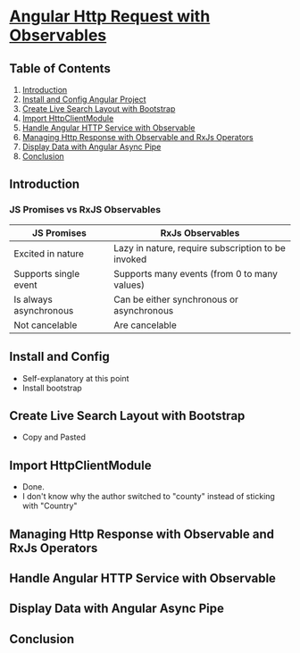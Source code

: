 # [Angular Http Request with Observables](https://www.positronx.io/handle-angular-http-requests-with-observables/)

## Table of Contents


1. [Introduction](#introduction)
2. [Install and Config Angular Project](#install-and-config)
3. [Create Live Search Layout with Bootstrap](#create-live-search-layout)
4. [Import HttpClientModule](#import-httpClientModule)
5. [Handle Angular HTTP Service with Observable](#hanle-angular-http-service-with-observable)
6. [Managing Http Response with Observable and RxJs Operators](#managing-http-responses-with-observable-and-rxjs-operators)
7. [Display Data with Angular Async Pipe](#display-data-with-angular-async-pipe)
8. [Conclusion](#conclusion)


## Introduction
### JS Promises vs RxJS Observables

|JS Promises | RxJs Observables |
| --- | --- |
| Excited in nature | Lazy in nature, require subscription to be invoked |
| Supports single event | Supports many events (from 0 to many values) |
| Is always asynchronous | Can be either synchronous or asynchronous |
| Not cancelable | Are cancelable |


## Install and Config
- Self-explanatory at this point
- Install bootstrap

## Create Live Search Layout with Bootstrap
- Copy and Pasted

## Import HttpClientModule
- Done. 
- I don't know why the author switched to "county" instead of sticking with "Country"

## Managing Http Response with Observable and RxJs Operators

## Handle Angular HTTP Service with Observable

## Display Data with Angular Async Pipe

## Conclusion

